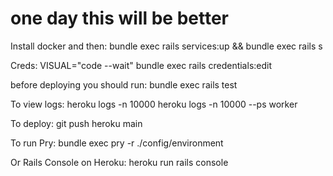 # one day this will be better

Install docker and then:
bundle exec rails services:up && bundle exec rails s

Creds:
VISUAL="code --wait" bundle exec rails credentials:edit

before deploying you should run:
bundle exec rails test

To view logs:
heroku logs -n 10000
heroku logs -n 10000 --ps worker

To deploy:
git push heroku main

To run Pry:
bundle exec pry -r ./config/environment

Or Rails Console on Heroku:
heroku run rails console